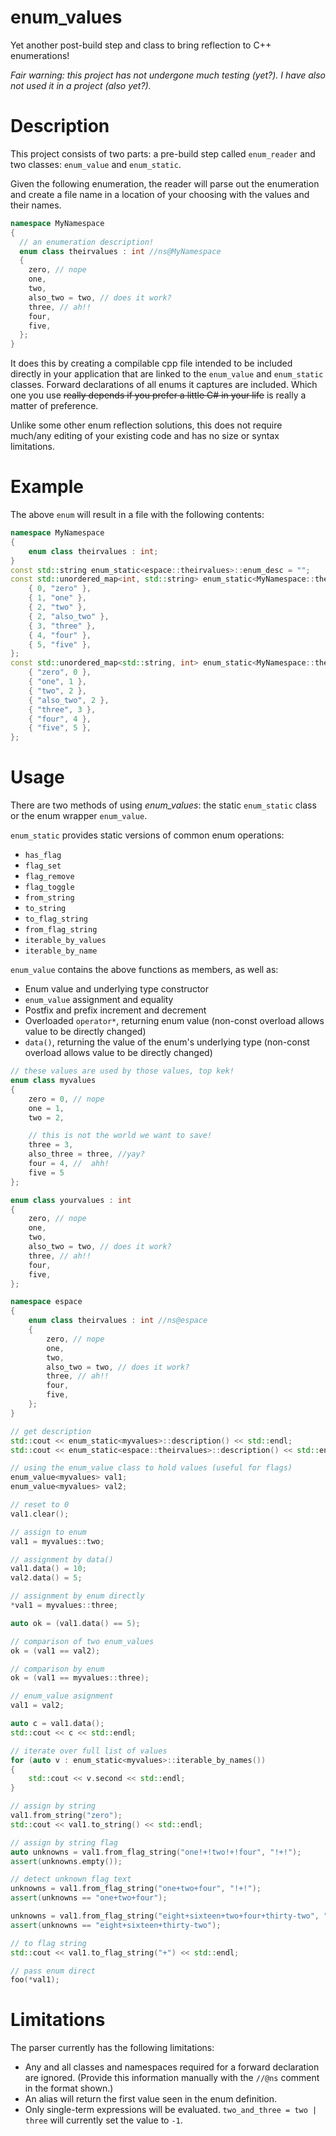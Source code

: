 # enum_values
Yet another post-build step and class to bring reflection to C++ enumerations!

*Fair warning: this project has not undergone much testing (yet?). I have also not used it in a project (also yet?).*

# Description

This project consists of two parts: a pre-build step called `enum_reader` and two classes: `enum_value` and `enum_static`.

Given the following enumeration, the reader will parse out the enumeration and create a file name in a location of your choosing with the values and their names.

```cpp
namespace MyNamespace
{
  // an enumeration description!
  enum class theirvalues : int //ns@MyNamespace
  {
    zero, // nope
    one,
    two,
    also_two = two, // does it work?
    three, // ah!!
    four,
    five,
  };
}
```

It does this by creating a compilable cpp file intended to be included directly in your application that are linked to the `enum_value` and `enum_static` classes. Forward declarations of all enums it captures are included. Which one you use ~~really depends if you prefer a little C# in your life~~ is really a matter of preference.

Unlike some other enum reflection solutions, this does not require much/any editing of your existing code and has no size or syntax limitations.

# Example

The above `enum` will result in a file with the following contents:

```cpp
namespace MyNamespace
{
	enum class theirvalues : int;
}
const std::string enum_static<espace::theirvalues>::enum_desc = "";
const std::unordered_map<int, std::string> enum_static<MyNamespace::theirvalues>::value_to_name = {
	{ 0, "zero" },
	{ 1, "one" },
	{ 2, "two" },
	{ 2, "also_two" },
	{ 3, "three" },
	{ 4, "four" },
	{ 5, "five" },
};
const std::unordered_map<std::string, int> enum_static<MyNamespace::theirvalues>::name_to_value = {
	{ "zero", 0 },
	{ "one", 1 },
	{ "two", 2 },
	{ "also_two", 2 },
	{ "three", 3 },
	{ "four", 4 },
	{ "five", 5 },
};
```

# Usage

There are two methods of using *enum_values*: the static `enum_static` class or the enum wrapper `enum_value`.

`enum_static` provides static versions of common enum operations:
* `has_flag`
* `flag_set`
* `flag_remove`
* `flag_toggle`
* `from_string`
* `to_string`
* `to_flag_string`
* `from_flag_string`
* `iterable_by_values`
* `iterable_by_name`

`enum_value` contains the above functions as members, as well as:
* Enum value and underlying type constructor
* `enum_value` assignment and equality
* Postfix and prefix increment and decrement
* Overloaded `operator*`, returning enum value (non-const overload allows value to be directly changed)
* `data()`, returning the value of the enum's underlying type (non-const overload allows value to be directly changed)

```cpp
// these values are used by those values, top kek!
enum class myvalues
{
	zero = 0, // nope
	one = 1,
	two = 2,

	// this is not the world we want to save!
	three = 3,
	also_three = three, //yay?
	four = 4, //  ahh!
	five = 5
};

enum class yourvalues : int
{
	zero, // nope
	one,
	two,
	also_two = two, // does it work?
	three, // ah!!
	four,
	five,
};

namespace espace
{
	enum class theirvalues : int //ns@espace
	{
		zero, // nope
		one,
		two,
		also_two = two, // does it work?
		three, // ah!!
		four,
		five,
	};
}

// get description
std::cout << enum_static<myvalues>::description() << std::endl;
std::cout << enum_static<espace::theirvalues>::description() << std::endl;

// using the enum_value class to hold values (useful for flags)
enum_value<myvalues> val1;
enum_value<myvalues> val2;

// reset to 0
val1.clear();

// assign to enum
val1 = myvalues::two;

// assignment by data()
val1.data() = 10;
val2.data() = 5;

// assignment by enum directly
*val1 = myvalues::three;

auto ok = (val1.data() == 5);

// comparison of two enum_values
ok = (val1 == val2);

// comparison by enum
ok = (val1 == myvalues::three);

// enum_value asignment
val1 = val2;

auto c = val1.data();
std::cout << c << std::endl;

// iterate over full list of values
for (auto v : enum_static<myvalues>::iterable_by_names())
{
	std::cout << v.second << std::endl;
}

// assign by string
val1.from_string("zero");
std::cout << val1.to_string() << std::endl;

// assign by string flag
auto unknowns = val1.from_flag_string("one!+!two!+!four", "!+!");
assert(unknowns.empty());

// detect unknown flag text
unknowns = val1.from_flag_string("one+two+four", "!+!");
assert(unknowns == "one+two+four");

unknowns = val1.from_flag_string("eight+sixteen+two+four+thirty-two", "+");
assert(unknowns == "eight+sixteen+thirty-two");

// to flag string
std::cout << val1.to_flag_string("+") << std::endl;

// pass enum direct
foo(*val1);
```


# Limitations

The parser currently has the following limitations:
* Any and all classes and namespaces required for a forward declaration are ignored. (Provide this information manually with the `//@ns` comment in the format shown.)
* An alias will return the first value seen in the enum definition.
* Only single-term expressions will be evaluated. `two_and_three = two | three` will currently set the value to `-1`.
